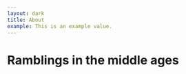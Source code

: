 ```yaml
---
layout: dark
title: About
example: This is an example value.
---
```


# Ramblings in the middle ages

